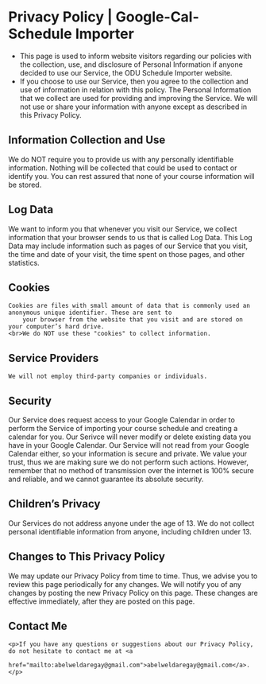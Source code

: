 # Privacy Policy | Google-Cal-Schedule Importer
- This page is used to inform website visitors regarding our policies with the collection, use, and disclosure of
        Personal Information if anyone decided to use our Service, the ODU Schedule Importer website.
- If you choose to use our Service, then you agree to the collection and use of information in relation with this
        policy. The Personal Information that we collect are used for providing and improving the Service. We will not use
        or share your information with anyone except as described in this Privacy Policy.

## Information Collection and Use
We do NOT require you to provide us with any personally identifiable information. Nothing will be collected that
        could be used to contact or identify you. You can rest assured that none of your course information will be
        stored.

## Log Data
   We want to inform you that whenever you visit our Service, we collect information that your browser sends to us that
        is called Log Data. This Log Data may include information such as pages of our Service that you visit, the time
        and date of your visit, the time spent on those pages, and other statistics.

## Cookies
    Cookies are files with small amount of data that is commonly used an anonymous unique identifier. These are sent to
        your browser from the website that you visit and are stored on your computer’s hard drive.
    <br>We do NOT use these "cookies" to collect information.

## Service Providers
    We will not employ third-party companies or individuals.

## Security
 Our Service does request access to your Google Calendar in order to perform the Service of importing your course
        schedule and creating a calendar for you. Our Serivce will never modify or delete existing data you have in your
        Google Calendar. Our Service will not read from your Google Calendar either, so your information is secure and
        private. We value your trust, thus we are making sure we do not perform such actions. However, remember that no
        method of transmission over the internet is 100% secure and reliable, and we cannot guarantee its absolute
        security.

## Children’s Privacy
Our Services do not address anyone under the age of 13. We do not collect personal identifiable information from
        anyone, including children under 13.

## Changes to This Privacy Policy
   We may update our Privacy Policy from time to time. Thus, we advise you to review this page periodically for any
        changes. We will notify you of any changes by posting the new Privacy Policy on this page. These changes are
        effective immediately, after they are posted on this page.

## Contact Me
    <p>If you have any questions or suggestions about our Privacy Policy, do not hesitate to contact me at <a
        href="mailto:abelweldaregay@gmail.com">abelweldaregay@gmail.com</a>.</p>
